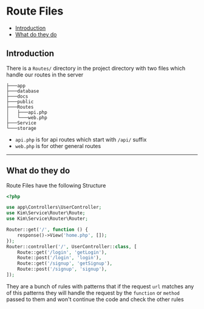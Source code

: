 # Route Files

- [Introduction](#introduction)
- [What do they do](#what-do-they-do)

## Introduction

There is a `Routes/` directory in the project directory with two files which handle our routes in the server

```
├───app
├───database
├───docs
├───public
├───Routes
│   ├───api.php
│   └───web.php
├───Service
└───storage
```

- `api.php` is for api routes which start with `/api/` suffix
- `web.php` is for other general routes

-----

## What do they do

Route Files have the following Structure

```php
<?php

use app\Controllers\UserController;
use Kim\Service\Router\Route;
use Kim\Service\Router\Router;

Router::get('/', function () {
    response()->View('home.php', []);
});
Router::controller('/', UserController::class, [
    Route::get('/login', 'getLogin'),
    Route::post('/login', 'login'),
    Route::get('/signup', 'getSignup'),
    Route::post('/signup', 'signup'),
]);
```

They are a bunch of rules with patterns that if the request `url` matches any of this patterns they will handle the request by the `function` or `method` passed to them and won't continue the code and check the other rules
